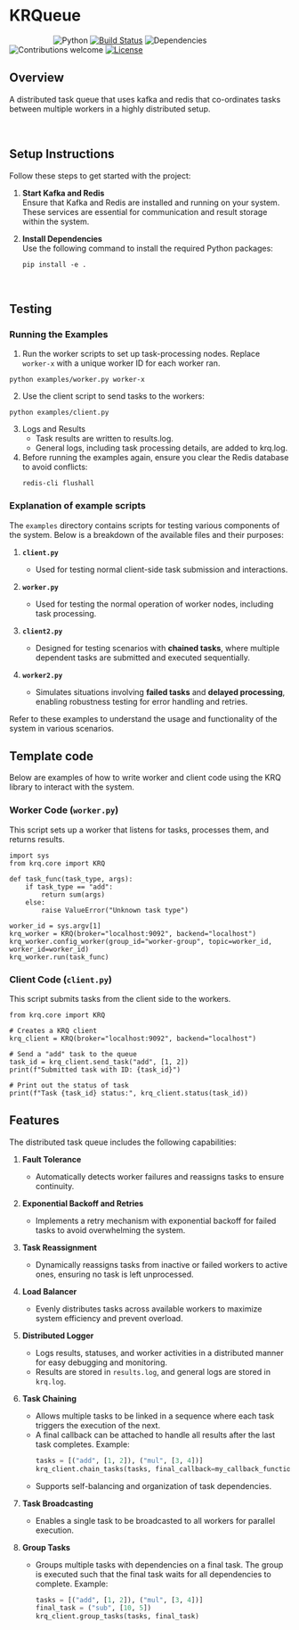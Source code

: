 # KRQueue
&nbsp;&nbsp;&nbsp;&nbsp;&nbsp;&nbsp;&nbsp;&nbsp;&nbsp;&nbsp;&nbsp;&nbsp;&nbsp;&nbsp;&nbsp;&nbsp;&nbsp;&nbsp;&nbsp;
![Python](https://img.shields.io/badge/python-v3.11+-blue.svg)
[![Build Status](https://travis-ci.org/anfederico/clairvoyant.svg?branch=master)](https://travis-ci.org/anfederico/clairvoyant)
![Dependencies](https://img.shields.io/badge/dependencies-up%20to%20date-brightgreen.svg)
![Contributions welcome](https://img.shields.io/badge/contributions-welcome-orange.svg)
[![License](https://img.shields.io/badge/license-MIT-blue.svg)](https://opensource.org/licenses/MIT)

## Overview
A distributed task queue that uses kafka and redis that co-ordinates tasks between multiple workers in a highly distributed setup.

<br>


## Setup Instructions

Follow these steps to get started with the project:

1. **Start Kafka and Redis**  
   Ensure that Kafka and Redis are installed and running on your system. These services are essential for communication and result storage within the system.

2. **Install Dependencies**  
   Use the following command to install the required Python packages:  
   ```console
   pip install -e .
   ```

<br>

## Testing

### Running the Examples 
1.  Run the worker scripts to set up task-processing nodes. Replace `worker-x` with a unique worker ID for each worker ran.  
   ```console
   python examples/worker.py worker-x
  ```
2.  Use the client script to send tasks to the workers:
   ```console
   python examples/client.py
  ```
3. Logs and Results
   - Task results are written to results.log.
   - General logs, including task processing details, are added to krq.log.
4. Before running the examples again, ensure you clear the Redis database to avoid conflicts:
   ```console
   redis-cli flushall
   ```

### Explanation of example scripts
The `examples` directory contains scripts for testing various components of the system. Below is a breakdown of the available files and their purposes:  

1. **`client.py`**  
   - Used for testing normal client-side task submission and interactions.  

2. **`worker.py`**  
   - Used for testing the normal operation of worker nodes, including task processing.  

3. **`client2.py`**  
   - Designed for testing scenarios with **chained tasks**, where multiple dependent tasks are submitted and executed sequentially.  

4. **`worker2.py`**  
   - Simulates situations involving **failed tasks** and **delayed processing**, enabling robustness testing for error handling and retries.  

Refer to these examples to understand the usage and functionality of the system in various scenarios.

## Template code

Below are examples of how to write worker and client code using the KRQ library to interact with the system.  

### Worker Code (`worker.py`)  

This script sets up a worker that listens for tasks, processes them, and returns results.  
```python3
import sys
from krq.core import KRQ

def task_func(task_type, args):
    if task_type == "add":
        return sum(args)
    else:
        raise ValueError("Unknown task type")

worker_id = sys.argv[1]
krq_worker = KRQ(broker="localhost:9092", backend="localhost")
krq_worker.config_worker(group_id="worker-group", topic=worker_id, worker_id=worker_id)
krq_worker.run(task_func)
```

### Client Code (`client.py`)  

This script submits tasks from the client side to the workers.  
```python3
from krq.core import KRQ

# Creates a KRQ client
krq_client = KRQ(broker="localhost:9092", backend="localhost")

# Send a "add" task to the queue
task_id = krq_client.send_task("add", [1, 2])
print(f"Submitted task with ID: {task_id}")

# Print out the status of task
print(f"Task {task_id} status:", krq_client.status(task_id))
```
## Features  

The distributed task queue includes the following capabilities:  

1. **Fault Tolerance**  
   - Automatically detects worker failures and reassigns tasks to ensure continuity.  

2. **Exponential Backoff and Retries**  
   - Implements a retry mechanism with exponential backoff for failed tasks to avoid overwhelming the system.  

3. **Task Reassignment**  
   - Dynamically reassigns tasks from inactive or failed workers to active ones, ensuring no task is left unprocessed.  

4. **Load Balancer**  
   - Evenly distributes tasks across available workers to maximize system efficiency and prevent overload.  

5. **Distributed Logger**  
   - Logs results, statuses, and worker activities in a distributed manner for easy debugging and monitoring.  
   - Results are stored in `results.log`, and general logs are stored in `krq.log`.  

6. **Task Chaining**  
   - Allows multiple tasks to be linked in a sequence where each task triggers the execution of the next.  
   - A final callback can be attached to handle all results after the last task completes. Example:  
     ```python
     tasks = [("add", [1, 2]), ("mul", [3, 4])]
     krq_client.chain_tasks(tasks, final_callback=my_callback_function)
     ```
   - Supports self-balancing and organization of task dependencies.  

7. **Task Broadcasting**  
   - Enables a single task to be broadcasted to all workers for parallel execution.  

8. **Group Tasks**  
   - Groups multiple tasks with dependencies on a final task. The group is executed such that the final task waits for all dependencies to complete. Example:  
     ```python
     tasks = [("add", [1, 2]), ("mul", [3, 4])]
     final_task = ("sub", [10, 5])
     krq_client.group_tasks(tasks, final_task)
     ```


